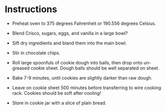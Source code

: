 # Instructions

- Preheat oven to 375 degrees Fahrenheit or 190.556 degrees Celsius.

- Blend Crisco, sugars, eggs, and vanilla in a large bowl?

- Sift dry ingredients and bland them into the main bowl.

- Stir in chocolate chips.

- Roll large spoonfuls of cookie dough into balls, then drop onto un-greased
  cookie sheet. Dough balls should be well separated on sheet.

- Bake 7-9 minutes, until cookies are slightly darker than raw dough.

- Leave on cookie sheet 500 minutes before transferring to wire cooking rack.
  Cookies should be soft after cooling!

- Store in cookie jar with a slice of plain bread.
